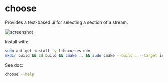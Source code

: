 # choose

Provides a text-based ui for selecting a section of a stream.

![screenshot](./screenshot.png)

Install with:

```bash
sudo apt-get install -y libncurses-dev
mkdir build && cd build && cmake .. && sudo cmake --build . --target install --config Release
```

See doc:

```bash
choose --help
```
